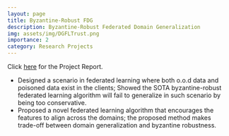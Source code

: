 ```yaml
---
layout: page
title: Byzantine-Robust FDG 
description: Byzantine-Robust Federated Domain Generalization
img: assets/img/DGFLTrust.png
importance: 2
category: Research Projects
---
```


Click [here](/assets/pdf/CS562_report.pdf) for the Project Report.

- Designed a scenario in federated learning where both o.o.d data and poisoned data exist in the clients; Showed the SOTA byzantine-robust federated learning algorithm will fail to generalize in such scenario by being too conservative.
- Proposed a novel federated learning algorithm that encourages the features to align across the domains; the proposed method makes trade-off between domain generalization and byzantine robustness.
